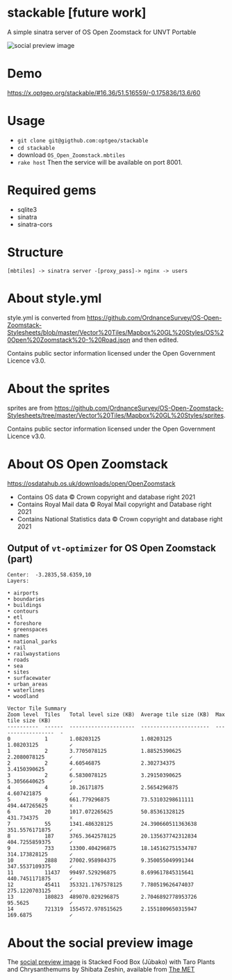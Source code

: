 # stackable [future work]
A simple sinatra server of OS Open Zoomstack for UNVT Portable

![social preview image](https://repository-images.githubusercontent.com/441779395/05ecbfce-ab3f-41f7-b6c8-7fed3b62a3eb)

# Demo
https://x.optgeo.org/stackable/#16.36/51.516559/-0.175836/13.6/60

# Usage
- `git clone git@gigthub.com:optgeo/stackable`
- `cd stackable`
- download `OS_Open_Zoomstack.mbtiles`
- `rake host`
Then the service will be available on port 8001.

# Required gems
- sqlite3
- sinatra
- sinatra-cors

# Structure
```
[mbtiles] -> sinatra server -[proxy_pass]-> nginx -> users
```

# About style.yml
style.yml is converted from https://github.com/OrdnanceSurvey/OS-Open-Zoomstack-Stylesheets/blob/master/Vector%20Tiles/Mapbox%20GL%20Styles/OS%20Open%20Zoomstack%20-%20Road.json and then edited. 

Contains public sector information licensed under the Open Government Licence v3.0.

# About the sprites
sprites are from https://github.com/OrdnanceSurvey/OS-Open-Zoomstack-Stylesheets/tree/master/Vector%20Tiles/Mapbox%20GL%20Styles/sprites.

Contains public sector information licensed under the Open Government Licence v3.0.
 
# About OS Open Zoomstack
https://osdatahub.os.uk/downloads/open/OpenZoomstack

- Contains OS data © Crown copyright and database right 2021
- Contains Royal Mail data © Royal Mail copyright and Database right 2021
- Contains National Statistics data © Crown copyright and database right 2021

## Output of `vt-optimizer` for OS Open Zoomstack (part)

```
Center:  -3.2835,58.6359,10
Layers: 

• airports
• boundaries
• buildings
• contours
• etl
• foreshore
• greenspaces
• names
• national_parks
• rail
• railwaystations
• roads
• sea
• sites
• surfacewater
• urban_areas
• waterlines
• woodland

Vector Tile Summary
Zoom level  Tiles   Total level size (KB)  Average tile size (KB)  Max tile size (KB)                                                            
----------  ------  ---------------------  ----------------------  ------------------  -
0           1       1.08203125             1.08203125              1.08203125          ✓                                                         
1           2       3.7705078125           1.88525390625           2.2080078125        ✓                                                         
2           2       4.60546875             2.302734375             3.4150390625        ✓                                                         
3           2       6.5830078125           3.29150390625           5.3056640625        ✓                                                         
4           4       10.26171875            2.5654296875            4.607421875         ✓                                                         
5           9       661.779296875          73.53103298611111       494.447265625       ☓
6           20      1017.072265625         50.85361328125          431.734375          ☓
7           55      1341.486328125         24.390660511363638      351.5576171875      ✓                                                         
8           187     3765.3642578125        20.135637742312834      404.7255859375      ✓                                                         
9           733     13300.404296875        18.145162751534787      314.173828125       ✓                                                         
10          2888    27002.958984375        9.350055049991344       347.5537109375      ✓                                                         
11          11437   99497.529296875        8.699617845315641       440.7451171875      ✓                                                         
12          45411   353321.1767578125      7.780519626474037       275.1220703125      ✓                                                         
13          180823  489070.029296875       2.7046892778953726      95.5625             ✓                                                         
14          721319  1554572.978515625      2.1551809650315947      169.6875            ✓                                                         
```

# About the social preview image
The [social preview image](https://repository-images.githubusercontent.com/441779395/05ecbfce-ab3f-41f7-b6c8-7fed3b62a3eb) is Stacked Food Box (Jūbako) with Taro Plants and Chrysanthemums by Shibata Zeshin, available from [The MET](https://www.metmuseum.org/art/collection/search/53416?searchField=All&amp;sortBy=Relevance&amp;ft=stack+japan&amp;offset=0&amp;rpp=20&amp;pos=1)
